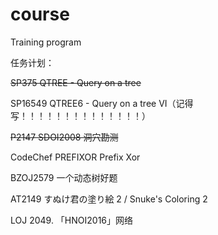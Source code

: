 # course
Training program

任务计划：

~~SP375 QTREE - Query on a tree~~

SP16549 QTREE6 - Query on a tree VI（记得写！！！！！！！！！！！！！！）

~~P2147 SDOI2008 洞穴勘测~~

CodeChef PREFIXOR Prefix Xor

BZOJ2579 一个动态树好题

AT2149 すぬけ君の塗り絵 2 / Snuke's Coloring 2

LOJ 2049. 「HNOI2016」网络
